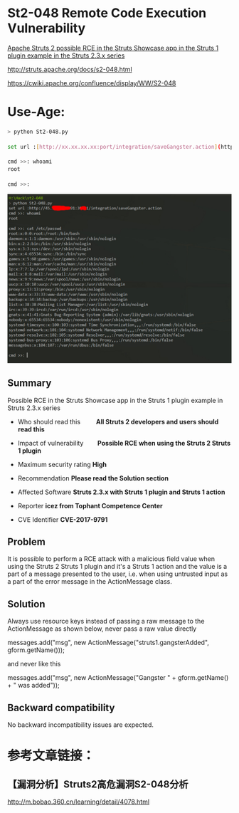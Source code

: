 # St2-048 Remote Code Execution Vulnerability
[Apache Struts 2  possible RCE in the Struts Showcase app in the Struts 1 plugin example in the Struts 2.3.x series](https://cwiki.apache.org/confluence/display/WW/S2-048)

http://struts.apache.org/docs/s2-048.html 

https://cwiki.apache.org/confluence/display/WW/S2-048

# Use-Age:

```bash
> python St2-048.py

set url :[http://xx.xx.xx.xx:port/integration/saveGangster.action](http://xx.xx.xx.xx:port/integration/saveGangster.action)

cmd >>: whoami
root

cmd >>:
```
![](/use-age.jpg)

##  Summary
Possible RCE in the Struts Showcase app in the Struts 1 plugin example in Struts 2.3.x series


- Who should read this	          **All Struts 2 developers and users should read this**

- Impact of vulnerability	        **Possible RCE when using the Struts 2 Struts 1 plugin**

- Maximum security rating       	**High**

- Recommendation	                **Please read the Solution section**

- Affected Software	              **Struts 2.3.x with Struts 1 plugin and Struts 1 action**

- Reporter	                      **icez <ic3z at qq dot com> from Tophant Competence Center**

- CVE Identifier	                **CVE-2017-9791**


##  Problem

It is possible to perform a RCE attack with a malicious field value when using the Struts 2 Struts 1 plugin and it's a Struts 1 action and the value is a part of a message presented to the user, i.e. when using untrusted input as a part of the error message in the ActionMessage class.

##  Solution

Always use resource keys instead of passing a raw message to the ActionMessage as shown below, never pass a raw value directly

  messages.add("msg", new ActionMessage("struts1.gangsterAdded", gform.getName()));

and never like this

  messages.add("msg", new ActionMessage("Gangster " + gform.getName() + " was added"));

##  Backward compatibility

No backward incompatibility issues are expected.

# 参考文章链接：
## 【漏洞分析】Struts2高危漏洞S2-048分析
http://m.bobao.360.cn/learning/detail/4078.html

